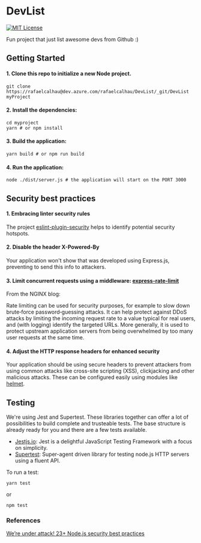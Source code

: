 # DevList

[![MIT License](https://img.shields.io/npm/l/express.svg?maxAge=2592000)](LICENSE)

Fun project that just list awesome devs from Github :)

## Getting Started

#### 1. Clone this repo to initialize a new Node project.

    git clone https://rafaelcalhau@dev.azure.com/rafaelcalhau/DevList/_git/DevList myProject

#### 2. Install the dependencies:

    cd myproject
    yarn # or npm install

#### 3. Build the application:

    yarn build # or npm run build

#### 4. Run the application:

    node ./dist/server.js # the application will start on the PORT 3000

## Security best practices

#### 1. Embracing linter security rules
The project [eslint-plugin-security](https://github.com/nodesecurity/eslint-plugin-security) helps to identify potential security hotspots.

#### 2. Disable the header X-Powered-By
Your application won't show that was developed using Express.js, preventing to send this info to attackers.

#### 3. Limit concurrent requests using a middleware: [express-rate-limit](https://www.npmjs.com/package/express-rate-limit)
From the NGINX blog:

Rate limiting can be used for security purposes, for example to slow down brute‑force password‑guessing attacks. It can help protect against DDoS attacks by limiting the incoming request rate to a value typical for real users, and (with logging) identify the targeted URLs. More generally, it is used to protect upstream application servers from being overwhelmed by too many user requests at the same time.

#### 4. Adjust the HTTP response headers for enhanced security
Your application should be using secure headers to prevent attackers from using common attacks like cross-site scripting (XSS), clickjacking and other malicious attacks. These can be configured easily using modules like [helmet](https://helmetjs.github.io/).

## Testing

We're using Jest and Supertest. These libraries together can offer a lot of possibilities to build complete and trusteable tests. The base structure is already ready for you and there are a few tests available.

- [Jestjs.io](https://jestjs.io/): Jest is a delightful JavaScript Testing Framework with a focus on simplicity.
- [Supertest](https://github.com/visionmedia/supertest): Super-agent driven library for testing node.js HTTP servers using a fluent API.

To run a test:

    yarn test

or

    npm test

### References
[We’re under attack! 23+ Node.js security best practices](https://medium.com/@nodepractices/were-under-attack-23-node-js-security-best-practices-e33c146cb87d)

